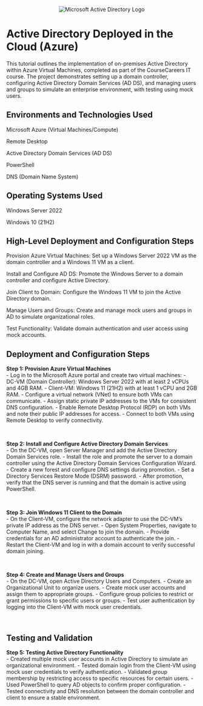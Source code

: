 <p align="center">
<img src="https://i.imgur.com/pU5A58S.png" alt="Microsoft Active Directory Logo"/>
</p>
<h1>Active Directory Deployed in the Cloud (Azure)</h1>
This tutorial outlines the implementation of on-premises Active Directory within Azure Virtual Machines, completed as part of the CourseCareers IT course. The project demonstrates setting up a domain controller, configuring Active Directory Domain Services (AD DS), and managing users and groups to simulate an enterprise environment, with testing using mock users.

<h2>Environments and Technologies Used</h2>
Microsoft Azure (Virtual Machines/Compute)

Remote Desktop

Active Directory Domain Services (AD DS)

PowerShell

DNS (Domain Name System)

<h2>Operating Systems Used</h2>
Windows Server 2022

Windows 10 (21H2)

<h2>High-Level Deployment and Configuration Steps</h2>
Provision Azure Virtual Machines: Set up a Windows Server 2022 VM as the domain controller and a Windows 11 VM as a client.

Install and Configure AD DS: Promote the Windows Server to a domain controller and configure Active Directory.

Join Client to Domain: Configure the Windows 11 VM to join the Active Directory domain.

Manage Users and Groups: Create and manage mock users and groups in AD to simulate organizational roles.

Test Functionality: Validate domain authentication and user access using mock accounts.

<h2>Deployment and Configuration Steps</h2>

<p>
<b>Step 1: Provision Azure Virtual Machines</b><br />
- Log in to the Microsoft Azure portal and create two virtual machines:
  - DC-VM (Domain Controller): Windows Server 2022 with at least 2 vCPUs and 4GB RAM.
  - Client-VM: Windows 11 (21H2) with at least 1 vCPU and 2GB RAM.
- Configure a virtual network (VNet) to ensure both VMs can communicate.
- Assign static private IP addresses to the VMs for consistent DNS configuration.
- Enable Remote Desktop Protocol (RDP) on both VMs and note their public IP addresses for access.
- Connect to both VMs using Remote Desktop to verify connectivity.
</p>
<br />

<p>
<b>Step 2: Install and Configure Active Directory Domain Services</b><br />
- On the DC-VM, open Server Manager and add the Active Directory Domain Services role.
- Install the role and promote the server to a domain controller using the Active Directory Domain Services Configuration Wizard.
- Create a new forest and configure DNS settings during promotion.
- Set a Directory Services Restore Mode (DSRM) password.
- After promotion, verify that the DNS server is running and that the domain is active using PowerShell.
</p>
<br />

<p>
<b>Step 3: Join Windows 11 Client to the Domain</b><br />
- On the Client-VM, configure the network adapter to use the DC-VM’s private IP address as the DNS server.
- Open System Properties, navigate to Computer Name, and select Change to join the domain.
- Provide credentials for an AD administrator account to authenticate the join.
- Restart the Client-VM and log in with a domain account to verify successful domain joining.
</p>
<br />

<p>
<b>Step 4: Create and Manage Users and Groups</b><br />
- On the DC-VM, open Active Directory Users and Computers.
- Create an Organizational Unit to organize users.
- Create mock user accounts and assign them to appropriate groups.
- Configure group policies to restrict or grant permissions to specific users or groups.
- Test user authentication by logging into the Client-VM with mock user credentials.
</p>
<br />
<h2>Testing and Validation</h2>

<p>
<b>Step 5: Testing Active Directory Functionality</b><br />
- Created multiple mock user accounts in Active Directory to simulate an organizational environment.
- Tested domain login from the Client-VM using mock user credentials to verify authentication.
- Validated group membership by restricting access to specific resources for certain users.
- Used PowerShell to query AD objects to confirm proper configuration.
- Tested connectivity and DNS resolution between the domain controller and client to ensure a stable environment.
</p>
<br />
